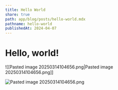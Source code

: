 ```yaml
---
title: Hello World
share: true
path: app/blog/posts/hello-world.mdx
pathname: hello-world
publishedAt: 2024-04-07
---
```


# Hello, world!

![[Pasted image 20250314104656.png|Pasted image 20250314104656.png]]

![Pasted image 20250314104656.png](/Pasted-image-20250314104656.png)